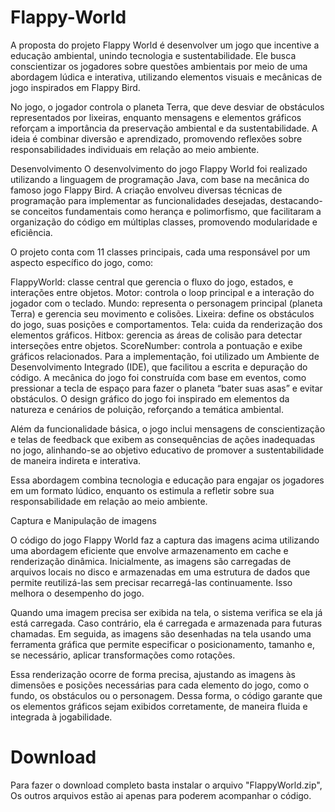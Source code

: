 # Flappy-World
A proposta do projeto Flappy World é desenvolver um jogo que incentive a educação ambiental, unindo tecnologia e sustentabilidade. Ele busca conscientizar os jogadores sobre questões ambientais por meio de uma abordagem lúdica e interativa, utilizando elementos visuais e mecânicas de jogo inspirados em Flappy Bird.

No jogo, o jogador controla o planeta Terra, que deve desviar de obstáculos representados por lixeiras, enquanto mensagens e elementos gráficos reforçam a importância da preservação ambiental e da sustentabilidade. A ideia é combinar diversão e aprendizado, promovendo reflexões sobre responsabilidades individuais em relação ao meio ambiente.

Desenvolvimento
O desenvolvimento do jogo Flappy World foi realizado utilizando a linguagem de programação Java, com base na mecânica do famoso jogo Flappy Bird. A criação envolveu diversas técnicas de programação para implementar as funcionalidades desejadas, destacando-se conceitos fundamentais como herança e polimorfismo, que facilitaram a organização do código em múltiplas classes, promovendo modularidade e eficiência.

O projeto conta com 11 classes principais, cada uma responsável por um aspecto específico do jogo, como:

FlappyWorld: classe central que gerencia o fluxo do jogo, estados, e interações entre objetos.
Motor: controla o loop principal e a interação do jogador com o teclado.
Mundo: representa o personagem principal (planeta Terra) e gerencia seu movimento e colisões.
Lixeira: define os obstáculos do jogo, suas posições e comportamentos.
Tela: cuida da renderização dos elementos gráficos.
Hitbox: gerencia as áreas de colisão para detectar interseções entre objetos.
ScoreNumber: controla a pontuação e exibe gráficos relacionados.
Para a implementação, foi utilizado um Ambiente de Desenvolvimento Integrado (IDE), que facilitou a escrita e depuração do código. A mecânica do jogo foi construída com base em eventos, como pressionar a tecla de espaço para fazer o planeta “bater suas asas” e evitar obstáculos. O design gráfico do jogo foi inspirado em elementos da natureza e cenários de poluição, reforçando a temática ambiental.

Além da funcionalidade básica, o jogo inclui mensagens de conscientização e telas de feedback que exibem as consequências de ações inadequadas no jogo, alinhando-se ao objetivo educativo de promover a sustentabilidade de maneira indireta e interativa.

Essa abordagem combina tecnologia e educação para engajar os jogadores em um formato lúdico, enquanto os estimula a refletir sobre sua responsabilidade em relação ao meio ambiente.

Captura e Manipulação de imagens

O código do jogo Flappy World faz a captura das imagens acima utilizando uma abordagem eficiente que envolve armazenamento em cache e renderização dinâmica. Inicialmente, as imagens são carregadas de arquivos locais no disco e armazenadas em uma estrutura de dados que permite reutilizá-las sem precisar recarregá-las continuamente. Isso melhora o desempenho do jogo.

Quando uma imagem precisa ser exibida na tela, o sistema verifica se ela já está carregada. Caso contrário, ela é carregada e armazenada para futuras chamadas. Em seguida, as imagens são desenhadas na tela usando uma ferramenta gráfica que permite especificar o posicionamento, tamanho e, se necessário, aplicar transformações como rotações.

Essa renderização ocorre de forma precisa, ajustando as imagens às dimensões e posições necessárias para cada elemento do jogo, como o fundo, os obstáculos ou o personagem. Dessa forma, o código garante que os elementos gráficos sejam exibidos corretamente, de maneira fluida e integrada à jogabilidade.

# Download

Para fazer o download completo basta instalar o arquivo "FlappyWorld.zip",
Os outros arquivos estão ai apenas para poderem acompanhar o código.
